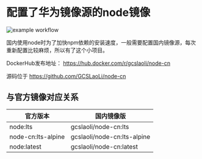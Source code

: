 # 配置了华为镜像源的node镜像
![example workflow](https://github.com/gcslaoli/node-cn/actions/workflows/main.yml/badge.svg)

国内使用node时为了加快npm依赖的安装速度，一般需要配置国内镜像源，每次重新配置比较麻烦，所以有了这个小项目。



DockerHub发布地址： https://hub.docker.com/r/gcslaoli/node-cn

源码位于 https://github.com/GCSLaoLi/node-cn

## 与官方镜像对应关系

| 官方版本           | 国内镜像版                  |
| ------------------ | --------------------------- |
| node:lts           | gcslaoli/node-cn:lts        |
| node-cn:lts-alpine | gcslaoli/node-cn:lts-alpine |
| node:latest        | gcslaoli/node-cn:latest     |


